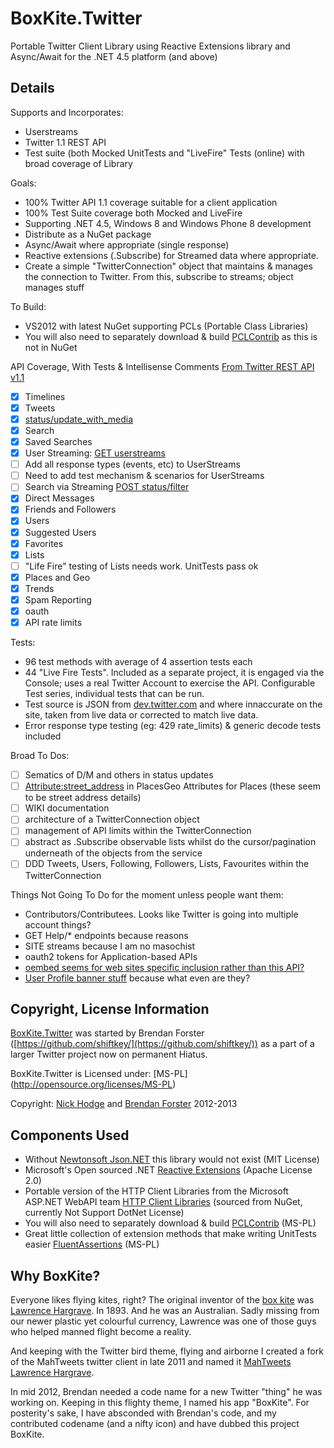 BoxKite.Twitter
===============

Portable Twitter Client Library using Reactive Extensions library and Async/Await for the .NET 4.5 platform (and above)

Details
-------

Supports and Incorporates:
* Userstreams
* Twitter 1.1 REST API
* Test suite (both Mocked UnitTests and "LiveFire" Tests (online) with broad coverage of Library

Goals:
* 100% Twitter API 1.1 coverage suitable for a client application
* 100% Test Suite coverage both Mocked and LiveFire
* Supporting .NET 4.5, Windows 8 and Windows Phone 8 development
* Distribute as a NuGet package
* Async/Await where appropriate (single response)
* Reactive extensions (.Subscribe) for Streamed data where appropriate.
* Create a simple "TwitterConnection" object that maintains & manages the connection to Twitter. From this, subscribe to streams; object manages stuff

To Build:
* VS2012 with latest NuGet supporting PCLs (Portable Class Libraries)
* You will also need to separately download & build [PCLContrib](http://pclcontrib.codeplex.com/) as this is not in NuGet

API Coverage, With Tests & Intellisense Comments
[From Twitter REST API v1.1](https://dev.twitter.com/docs/api/1.1)
- [x] Timelines
- [x] Tweets 
- [x] [status/update_with_media](https://dev.twitter.com/docs/api/1.1/post/statuses/update_with_media)
- [x] Search
- [x] Saved Searches
- [x] User Streaming: [GET userstreams](https://dev.twitter.com/docs/streaming-apis/streams/user) 
- [ ] Add all response types (events, etc) to UserStreams
- [ ] Need to add test mechanism & scenarios for UserStreams
- [ ] Search via Streaming [POST status/filter](https://dev.twitter.com/docs/api/1.1/post/statuses/filter)
- [x] Direct Messages
- [x] Friends and Followers
- [x] Users
- [x] Suggested Users
- [x] Favorites
- [x] Lists 
- [ ] "Life Fire" testing of Lists needs work. UnitTests pass ok
- [x] Places and Geo
- [x] Trends
- [x] Spam Reporting
- [x] oauth
- [x] API rate limits

Tests:
* 96 test methods with average of 4 assertion tests each
* 44 "Live Fire Tests". Included as a separate project, it is engaged via the Console; uses a real Twitter Account to exercise the API. Configurable Test series, individual tests that can be run.
* Test source is JSON from [dev.twitter.com](https://dev.twitter.com/) and where innaccurate on the site, taken from live data or corrected to match live data.
* Error response type testing (eg: 429 rate_limits) & generic decode tests included


Broad To Dos:
- [ ] Sematics of D/M and others in status updates
- [ ] [Attribute:street_address](https://dev.twitter.com/docs/api/1.1/get/geo/search) in PlacesGeo Attributes for Places (these seem to be street address details)
- [ ] WIKI documentation
- [ ] architecture of a TwitterConnection object
- [ ] management of API limits within the TwitterConnection
- [ ] abstract as .Subscribe observable lists whilst do the cursor/pagination underneath of the objects from the service
- [ ] DDD Tweets, Users, Following, Followers, Lists, Favourites within the TwitterConnection

Things Not Going To Do for the moment unless people want them:
- Contributors/Contributees. Looks like Twitter is going into multiple account things?
- GET Help/* endpoints because reasons
- SITE streams because I am no masochist 
- oauth2 tokens for Application-based APIs
- [oembed seems for web sites specific inclusion rather than this API?](https://dev.twitter.com/docs/api/1.1/get/statuses/oembed)
- [User Profile banner stuff](https://dev.twitter.com/docs/api/1.1/post/account/update_profile_banner) because what even are they? 

Copyright, License Information
------------------------------

[BoxKite.Twitter](https://github.com/shiftkey/BoxKite.Twitter) was started by Brendan Forster ([https://github.com/shiftkey/](https://github.com/shiftkey/)) as a part of a larger Twitter project now on permanent Hiatus.

BoxKite.Twitter is Licensed under: 
[MS-PL] (http://opensource.org/licenses/MS-PL)

Copyright: 
[Nick Hodge](https://github.com/nickhodge/) and [Brendan Forster](https://github.com/shiftkey/) 2012-2013

Components Used
---------------
* Without [Newtonsoft Json.NET](http://json.net) this library would not exist (MIT License)
* Microsoft's Open sourced .NET [Reactive Extensions](https://rx.codeplex.com/) (Apache License 2.0)
* Portable version of the HTTP Client Libraries from the Microsoft ASP.NET WebAPI team [HTTP Client Libraries](http://nuget.org/packages/Microsoft.Net.Http/2.1.3-beta)  (sourced from NuGet, currently Not Support DotNet License)
* You will also need to separately download & build [PCLContrib](http://pclcontrib.codeplex.com/) (MS-PL)
* Great little collection of extension methods that make writing UnitTests easier [FluentAssertions](http://fluentassertions.codeplex.com/) (MS-PL) 

Why BoxKite?
------------

Everyone likes flying kites, right? The original inventor of the [box kite](http://en.wikipedia.org/wiki/Box_kite) was [Lawrence Hargrave](http://en.wikipedia.org/wiki/Lawrence_Hargrave). In 1893. And he was an Australian. Sadly missing from our newer plastic yet colourful currency, Lawrence was one of those guys who helped manned flight become a reality.

And keeping with the Twitter bird theme, flying and airborne I created a fork of the MahTweets twitter client in late 2011 and named it [MahTweets Lawrence Hargrave](https://github.com/nickhodge/MahTweets.LawrenceHargrave).

In mid 2012, Brendan needed a code name for a new Twitter "thing" he was working on. Keeping in this flighty theme, I named his app "BoxKite". For posterity's sake, I have absconded with Brendan's code, and my contributed codename (and a nifty icon) and have dubbed this project BoxKite.